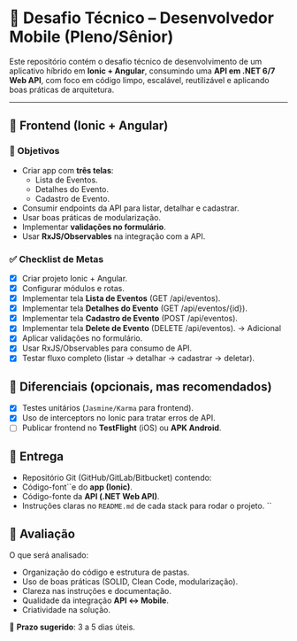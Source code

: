 <!--
* README.md 
* event-list 
*
* Created by Tiago Amaral on 05/09/2025. 
* Copyright ©2024 Tiago Amaral. All rights reserved.
-->

# 🎯 Desafio Técnico – Desenvolvedor Mobile (Pleno/Sênior)

Este repositório contém o desafio técnico de desenvolvimento de um aplicativo híbrido em **Ionic + Angular**, consumindo uma **API em .NET 6/7 Web API**, com foco em código limpo, escalável, reutilizável e aplicando boas práticas de arquitetura.

---

## 🔹 Frontend (Ionic + Angular)

### 📍 Objetivos
- Criar app com **três telas**:
    - Lista de Eventos.
    - Detalhes do Evento.
    - Cadastro de Evento.
- Consumir endpoints da API para listar, detalhar e cadastrar.
- Usar boas práticas de modularização.
- Implementar **validações no formulário**.
- Usar **RxJS/Observables** na integração com a API.

### ✅ Checklist de Metas
- [X] Criar projeto Ionic + Angular.
- [x] Configurar módulos e rotas.
- [X] Implementar tela **Lista de Eventos** (GET /api/eventos).
- [x] Implementar tela **Detalhes do Evento** (GET /api/eventos/{id}).
- [X] Implementar tela **Cadastro de Evento** (POST /api/eventos).
- [X] Implementar tela **Delete de Evento** (DELETE /api/eventos). -> Adicional
- [X] Aplicar validações no formulário.
- [X] Usar RxJS/Observables para consumo de API.
- [x] Testar fluxo completo (listar → detalhar → cadastrar → deletar).

## 🌟 Diferenciais (opcionais, mas recomendados)
- [x] Testes unitários (`Jasmine/Karma` para frontend).
- [x] Uso de interceptors no Ionic para tratar erros de API.
- [ ] Publicar frontend no **TestFlight** (iOS) ou **APK Android**.

## 🚀 Entrega
- Repositório Git (GitHub/GitLab/Bitbucket) contendo:
- Código-font``e do **app (Ionic)**.
- Código-fonte da **API (.NET Web API)**.
- Instruções claras no `README.md` de cada stack para rodar o projeto.
``

## 📝 Avaliação
O que será analisado:
- Organização do código e estrutura de pastas.
- Uso de boas práticas (SOLID, Clean Code, modularização).
- Clareza nas instruções e documentação.
- Qualidade da integração **API ↔ Mobile**.
- Criatividade na solução.

📅 **Prazo sugerido**: 3 a 5 dias úteis.